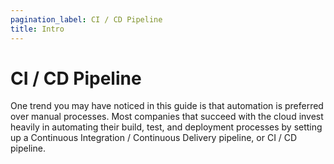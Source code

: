 ```yaml
---
pagination_label: CI / CD Pipeline
title: Intro
---
```


# CI / CD Pipeline

One trend you may have noticed in this guide is that automation is preferred over manual processes. Most companies that
succeed with the cloud invest heavily in automating their build, test, and deployment processes by setting up a
Continuous Integration / Continuous Delivery pipeline, or CI / CD pipeline.


<!-- ##DOCS-SOURCER-START
{"sourcePlugin":"Local File Copier","hash":"36eb9e94cb8f8d3b981a46902630a077"}
##DOCS-SOURCER-END -->
